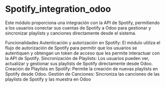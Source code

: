 # Spotify_integration_odoo
Este módulo proporciona una integración con la API de Spotify, permitiendo a los usuarios conectar sus cuentas de Spotify a Odoo para gestionar y sincronizar playlists y canciones directamente desde el sistema.


Funcionalidades
Autenticación y autorización en Spotify: El módulo utiliza el flujo de autorización de Spotify para permitir que los usuarios se autentiquen y obtengan un token de acceso que les permite interactuar con la API de Spotify.
Sincronización de Playlists: Los usuarios pueden ver, actualizar y gestionar sus playlists de Spotify directamente desde Odoo.
Creación de Playlists en Spotify: Permite la creación de nuevas playlists en Spotify desde Odoo.
Gestión de Canciones: Sincroniza las canciones de las playlists de Spotify y las muestra en Odoo
